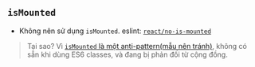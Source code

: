 ## `isMounted`

  - Không nên sử dụng `isMounted`. eslint: [`react/no-is-mounted`](https://github.com/yannickcr/eslint-plugin-react/blob/master/docs/rules/no-is-mounted.md)

  > Tại sao? Vì [`isMounted` là một anti-pattern(mẫu nên tránh)](https://facebook.github.io/react/blog/2015/12/16/ismounted-antipattern.html), không có sẵn khi dùng ES6 classes, và đang bị phản đối từ cộng đồng.
